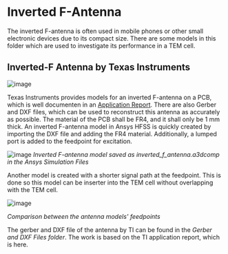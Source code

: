 # Inverted F-Antenna
The inverted F-antenna is often used in mobile phones or other small electronic devices due to its compact size. There are some models in this folder which are used to investigate its performance in a TEM cell.

## Inverted-F Antenna by Texas Instruments
![image](https://github.com/user-attachments/assets/fa152cc2-7715-4037-8684-aa634bd15ed0)

Texas Instruments provides models for an inverted F-antenna on a PCB, which is well documenten in an [Application Report](https://www.ti.com/lit/an/swru120d/swru120d.pdf?ts=1751880090337). There are also Gerber and DXF files, which can be used to reconstruct this antenna as accurately as possible. The material of the PCB shall be FR4, and it shall only be 1 mm thick. An inverted F-antenna model in Ansys HFSS is quickly created by importing the DXF file and adding the FR4 material. Additionally, a lumped port is added to the feedpoint for excitation.

![image](https://github.com/user-attachments/assets/9169d4d8-a8c1-4f3b-923c-573b9318a482)
*Inverted F-antenna model saved as inverted_f_antenna.a3dcomp in the Ansys Simulation Files*

Another model is created with a shorter signal path at the feedpoint. This is done so this model can be inserter into the TEM cell without overlapping with the TEM cell.

![image](https://github.com/user-attachments/assets/5569c738-9674-48de-81fe-a5052d38446b)

*Comparison between the antenna models' feedpoints*

The gerber and DXF file of the antenna by TI can be found in the *Gerber and DXF Files folder*. The work is based on the TI application report, which is here.
